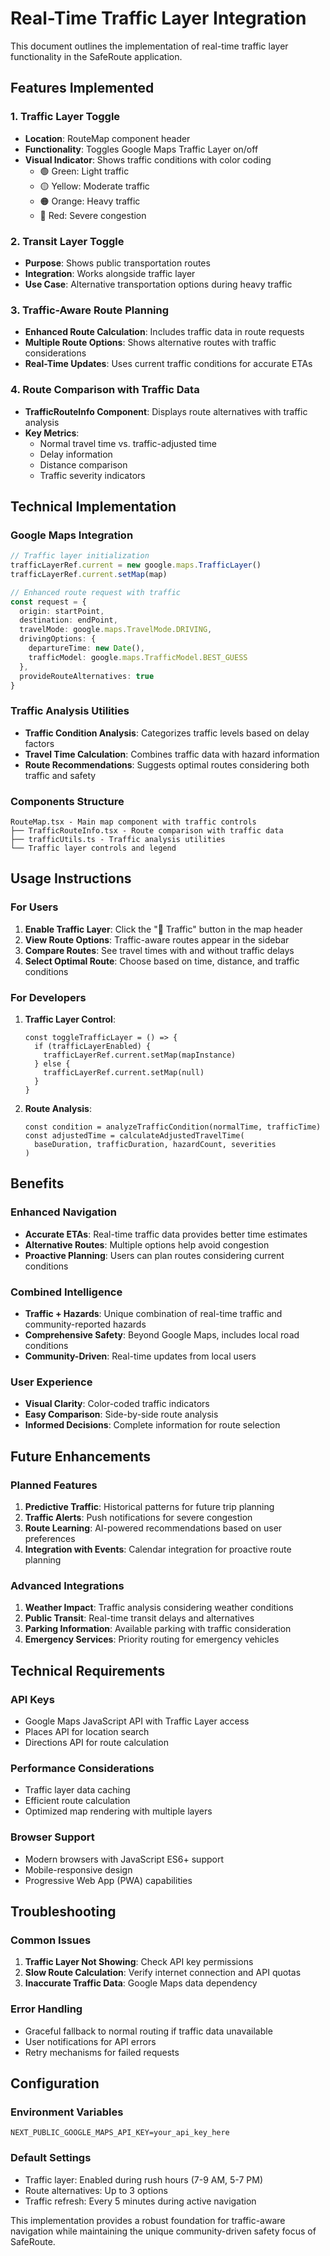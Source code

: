 # Real-Time Traffic Layer Integration

This document outlines the implementation of real-time traffic layer functionality in the SafeRoute application.

## Features Implemented

### 1. Traffic Layer Toggle
- **Location**: RouteMap component header
- **Functionality**: Toggles Google Maps Traffic Layer on/off
- **Visual Indicator**: Shows traffic conditions with color coding
  - 🟢 Green: Light traffic
  - 🟡 Yellow: Moderate traffic  
  - 🟠 Orange: Heavy traffic
  - 🔴 Red: Severe congestion

### 2. Transit Layer Toggle
- **Purpose**: Shows public transportation routes
- **Integration**: Works alongside traffic layer
- **Use Case**: Alternative transportation options during heavy traffic

### 3. Traffic-Aware Route Planning
- **Enhanced Route Calculation**: Includes traffic data in route requests
- **Multiple Route Options**: Shows alternative routes with traffic considerations
- **Real-Time Updates**: Uses current traffic conditions for accurate ETAs

### 4. Route Comparison with Traffic Data
- **TrafficRouteInfo Component**: Displays route alternatives with traffic analysis
- **Key Metrics**:
  - Normal travel time vs. traffic-adjusted time
  - Delay information
  - Distance comparison
  - Traffic severity indicators

## Technical Implementation

### Google Maps Integration
```typescript
// Traffic layer initialization
trafficLayerRef.current = new google.maps.TrafficLayer()
trafficLayerRef.current.setMap(map)

// Enhanced route request with traffic
const request = {
  origin: startPoint,
  destination: endPoint,
  travelMode: google.maps.TravelMode.DRIVING,
  drivingOptions: {
    departureTime: new Date(),
    trafficModel: google.maps.TrafficModel.BEST_GUESS
  },
  provideRouteAlternatives: true
}
```

### Traffic Analysis Utilities
- **Traffic Condition Analysis**: Categorizes traffic levels based on delay factors
- **Travel Time Calculation**: Combines traffic data with hazard information
- **Route Recommendations**: Suggests optimal routes considering both traffic and safety

### Components Structure
```
RouteMap.tsx - Main map component with traffic controls
├── TrafficRouteInfo.tsx - Route comparison with traffic data
├── trafficUtils.ts - Traffic analysis utilities
└── Traffic layer controls and legend
```

## Usage Instructions

### For Users
1. **Enable Traffic Layer**: Click the "🚦 Traffic" button in the map header
2. **View Route Options**: Traffic-aware routes appear in the sidebar
3. **Compare Routes**: See travel times with and without traffic delays
4. **Select Optimal Route**: Choose based on time, distance, and traffic conditions

### For Developers
1. **Traffic Layer Control**:
   ```tsx
   const toggleTrafficLayer = () => {
     if (trafficLayerEnabled) {
       trafficLayerRef.current.setMap(mapInstance)
     } else {
       trafficLayerRef.current.setMap(null)
     }
   }
   ```

2. **Route Analysis**:
   ```tsx
   const condition = analyzeTrafficCondition(normalTime, trafficTime)
   const adjustedTime = calculateAdjustedTravelTime(
     baseDuration, trafficDuration, hazardCount, severities
   )
   ```

## Benefits

### Enhanced Navigation
- **Accurate ETAs**: Real-time traffic data provides better time estimates
- **Alternative Routes**: Multiple options help avoid congestion
- **Proactive Planning**: Users can plan routes considering current conditions

### Combined Intelligence
- **Traffic + Hazards**: Unique combination of real-time traffic and community-reported hazards
- **Comprehensive Safety**: Beyond Google Maps, includes local road conditions
- **Community-Driven**: Real-time updates from local users

### User Experience
- **Visual Clarity**: Color-coded traffic indicators
- **Easy Comparison**: Side-by-side route analysis
- **Informed Decisions**: Complete information for route selection

## Future Enhancements

### Planned Features
1. **Predictive Traffic**: Historical patterns for future trip planning
2. **Traffic Alerts**: Push notifications for severe congestion
3. **Route Learning**: AI-powered recommendations based on user preferences
4. **Integration with Events**: Calendar integration for proactive route planning

### Advanced Integrations
1. **Weather Impact**: Traffic analysis considering weather conditions
2. **Public Transit**: Real-time transit delays and alternatives
3. **Parking Information**: Available parking with traffic consideration
4. **Emergency Services**: Priority routing for emergency vehicles

## Technical Requirements

### API Keys
- Google Maps JavaScript API with Traffic Layer access
- Places API for location search
- Directions API for route calculation

### Performance Considerations
- Traffic layer data caching
- Efficient route calculation
- Optimized map rendering with multiple layers

### Browser Support
- Modern browsers with JavaScript ES6+ support
- Mobile-responsive design
- Progressive Web App (PWA) capabilities

## Troubleshooting

### Common Issues
1. **Traffic Layer Not Showing**: Check API key permissions
2. **Slow Route Calculation**: Verify internet connection and API quotas
3. **Inaccurate Traffic Data**: Google Maps data dependency

### Error Handling
- Graceful fallback to normal routing if traffic data unavailable
- User notifications for API errors
- Retry mechanisms for failed requests

## Configuration

### Environment Variables
```
NEXT_PUBLIC_GOOGLE_MAPS_API_KEY=your_api_key_here
```

### Default Settings
- Traffic layer: Enabled during rush hours (7-9 AM, 5-7 PM)
- Route alternatives: Up to 3 options
- Traffic refresh: Every 5 minutes during active navigation

This implementation provides a robust foundation for traffic-aware navigation while maintaining the unique community-driven safety focus of SafeRoute.

